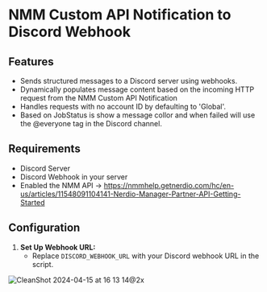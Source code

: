# NMM Custom API Notification to Discord Webhook

## Features

- Sends structured messages to a Discord server using webhooks.
- Dynamically populates message content based on the incoming HTTP request from the NMM Custom API Notification
- Handles requests with no account ID by defaulting to 'Global'.
- Based on JobStatus is show a message collor and when failed will use the @everyone tag in the Discord channel.

## Requirements

- Discord Server
- Discord Webhook in your server
- Enabled the NMM API -> https://nmmhelp.getnerdio.com/hc/en-us/articles/11548091104141-Nerdio-Manager-Partner-API-Getting-Started

## Configuration

1. **Set Up Webhook URL:**
   - Replace `DISCORD_WEBHOOK_URL` with your Discord webhook URL in the script.

![CleanShot 2024-04-15 at 16 13 14@2x](https://github.com/freezscholte/Public-Nerdio-Scripts/assets/52416805/97e7df19-f969-4ee4-b866-65410f23b735)
